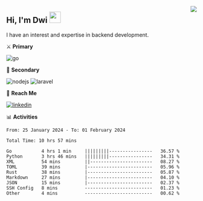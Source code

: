 [<img src="https://komarev.com/ghpvc/?username=masred&color=green&style=flat-square&label=Profile+Views" align="right">](github.com/masred)

## Hi, I'm Dwi <img src="https://raw.githubusercontent.com/MartinHeinz/MartinHeinz/master/wave.gif" width="30px">

I have an interest and expertise in backend development.

⚔️ **Primary**

![go](https://img.shields.io/badge/---?logo=go&label=Golang&style=social)

🔪 **Secondary**

![nodejs](https://img.shields.io/badge/---?logo=node.js&label=Node.js&style=social&logoColor=green)
![laravel](https://img.shields.io/badge/---?logo=laravel&label=Laravel&style=social)

🔗 **Reach Me**

[![linkedin](https://img.shields.io/badge/---?logo=linkedin&label=LinkedIn&style=social)](https://linkedin.com/in/dwifitriyanto)

📊 **Activities**

<!--START_SECTION:waka-->

```all_time
From: 25 January 2024 - To: 01 February 2024

Total Time: 10 hrs 57 mins

Go           4 hrs 1 min     |||||||||----------------   36.57 %
Python       3 hrs 46 mins   |||||||||----------------   34.31 %
XML          54 mins         ||-----------------------   08.27 %
TOML         39 mins         |------------------------   05.96 %
Rust         38 mins         |------------------------   05.87 %
Markdown     27 mins         |------------------------   04.10 %
JSON         15 mins         |------------------------   02.37 %
SSH Config   8 mins          -------------------------   01.23 %
Other        4 mins          -------------------------   00.62 %
```

<!--END_SECTION:waka-->
